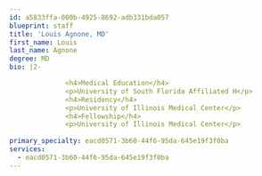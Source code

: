 ```yaml
---
id: a5833ffa-000b-4925-8692-adb331bda057
blueprint: staff
title: 'Louis Agnone, MD'
first_name: Louis
last_name: Agnone
degree: MD
bio: |2-

              <h4>Medical Education</h4>
              <p>University of South Florida Affiliated H</p>
              <h4>Residency</h4>
              <p>University of Illinois Medical Center</p>
              <h4>Fellowship</h4>
              <p>University of Illinois Medical Center</p>
          
primary_specialty: eacd0571-3b60-44f6-95da-645e19f3f0ba
services:
  - eacd0571-3b60-44f6-95da-645e19f3f0ba
---
```

